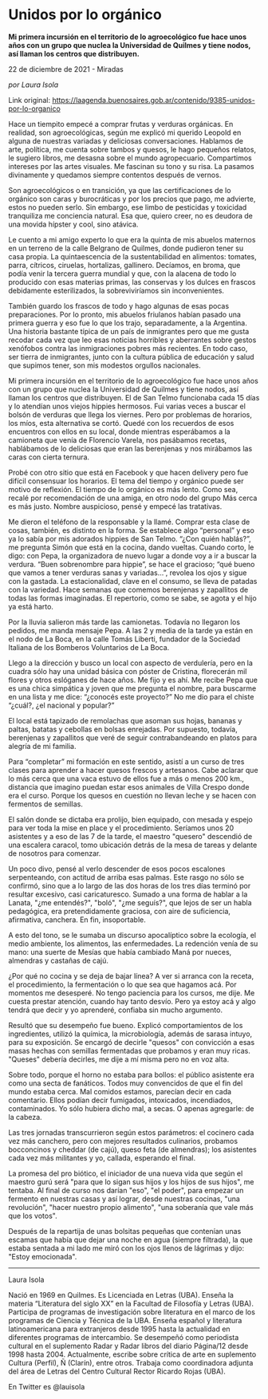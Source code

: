 # Unidos por lo orgánico

**Mi primera incursión en el territorio de lo agroecológico fue hace unos años con un grupo que nuclea la Universidad de Quilmes y tiene nodos, así llaman los centros que distribuyen.**

22 de diciembre de 2021 - Miradas

_por Laura Isola_

Link original: https://laagenda.buenosaires.gob.ar/contenido/9385-unidos-por-lo-organico



Hace un tiempito empecé a comprar frutas y verduras orgánicas. En realidad, son agroecológicas, según me explicó mi querido Leopold en alguna de nuestras variadas y deliciosas conversaciones. Hablamos de arte, política, me cuenta sobre tambos y quesos, le hago pequeños relatos, le sugiero libros, me desasna sobre el mundo agropecuario. Compartimos intereses por las artes visuales. Me fascinan su tono y su risa. La pasamos divinamente y quedamos siempre contentos después de vernos.




Son agroecológicos o en transición, ya que las certificaciones de lo orgánico son caras y burocráticas y por los precios que pago, me advierte, estos no pueden serlo. Sin embargo, ese limbo de pesticidas y toxicidad tranquiliza me conciencia natural. Esa que, quiero creer, no es deudora de una movida hípster y cool, sino atávica.




Le cuento a mi amigo experto lo que era la quinta de mis abuelos maternos en un terreno de la calle Belgrano de Quilmes, donde pudieron tener su casa propia. La quintaescencia de la sustentabilidad en alimentos: tomates, parra, cítricos, ciruelas, hortalizas, gallinero. Decíamos, en broma, que podía venir la tercera guerra mundial y que, con la alacena de todo lo producido con esas materias primas, las conservas y los dulces en frascos debidamente esterilizados, la sobreviviríamos sin inconvenientes.




También guardo los frascos de todo y hago algunas de esas pocas preparaciones. Por lo pronto, mis abuelos friulanos habían pasado una primera guerra y eso fue lo que los trajo, separadamente, a la Argentina. Una historia bastante típica de un país de inmigrantes pero que me gusta recodar cada vez que leo esas noticias horribles y aberrantes sobre gestos xenófobos contra las inmigraciones pobres más recientes. En todo caso, ser tierra de inmigrantes, junto con la cultura pública de educación y salud que supimos tener, son mis modestos orgullos nacionales.




Mi primera incursión en el territorio de lo agroecológico fue hace unos años con un grupo que nuclea la Universidad de Quilmes y tiene nodos, así llaman los centros que distribuyen. El de San Telmo funcionaba cada 15 días y lo atendían unos viejos hippies hermosos. Fui varias veces a buscar el bolsón de verduras que llega los viernes. Pero por problemas de horarios, los míos, esta alternativa se cortó. Quedé con los recuerdos de esos encuentros con ellos en su local, donde mientras esperábamos a la camioneta que venía de Florencio Varela, nos pasábamos recetas, hablábamos de lo deliciosas que eran las berenjenas y nos mirábamos las caras con cierta ternura.




Probé con otro sitio que está en Facebook y que hacen delivery pero fue difícil consensuar los horarios. El tema del tiempo y orgánico puede ser motivo de reflexión. El tiempo de lo orgánico es más lento. Como sea, recalé por recomendación de una amiga, en otro nodo del grupo Más cerca es más justo. Nombre auspicioso, pensé y empecé las tratativas.




Me dieron el teléfono de la responsable y la llamé. Comprar esta clase de cosas, también, es distinto en la forma. Se establece algo “personal” y eso ya lo sabía por mis adorados hippies de San Telmo. “¿Con quién hablás?”, me pregunta Simón que está en la cocina, dando vueltas. Cuando corto, le digo: con Pepa, la organizadora de nuevo lugar a donde voy a ir a buscar la verdura. “Buen sobrenombre para hippie”, se hace el gracioso; “qué bueno que vamos a tener verduras sanas y variadas…”, revolea los ojos y sigue con la gastada. La estacionalidad, clave en el consumo, se lleva de patadas con la variedad. Hace semanas que comemos berenjenas y zapallitos de todas las formas imaginadas. El repertorio, como se sabe, se agota y el hijo ya está harto.




Por la lluvia salieron más tarde las camionetas. Todavía no llegaron los pedidos, me manda mensaje Pepa. A las 2 y media de la tarde ya están en el nodo de La Boca, en la calle Tomás Liberti, fundador de la Sociedad Italiana de los Bomberos Voluntarios de La Boca.




Llego a la dirección y busco un local con aspecto de verdulería, pero en la cuadra sólo hay una unidad básica con póster de Cristina, florecerán mil flores y otros eslóganes de hace años. Me fijo y es ahí. Me recibe Pepa que es una chica simpática y joven que me pregunta el nombre, para buscarme en una lista y me dice: “¿conocés este proyecto?” No me dio para el chiste “¿cuál?, ¿el nacional y popular?”




El local está tapizado de remolachas que asoman sus hojas, bananas y paltas, batatas y cebollas en bolsas enrejadas. Por supuesto, todavía, berenjenas y zapallitos que veré de seguir contrabandeando en platos para alegría de mi familia.




Para “completar” mi formación en este sentido, asistí a un curso de tres clases para aprender a hacer quesos frescos y artesanos. Cabe aclarar que lo más cerca que una vaca estuvo de ellos fue a más o menos 200 km., distancia que imagino puedan estar esos animales de Villa Crespo donde era el curso. Porque los quesos en cuestión no llevan leche y se hacen con fermentos de semillas.




El salón donde se dictaba era prolijo, bien equipado, con mesada y espejo para ver toda la mise en place y el procedimiento. Seríamos unos 20 asistentes y a eso de las 7 de la tarde, el maestro "quesero" descendió de una escalera caracol, tomo ubicación detrás de la mesa de tareas y delante de nosotros para comenzar.




Un poco divo, pensé al verlo descender de esos pocos escalones serpenteando, con actitud de arriba esas palmas. Este rasgo no sólo se confirmó, sino que a lo largo de las dos horas de los tres días terminó por resultar excesivo, casi caricaturesco. Sumado a una forma de hablar a la Lanata, "¿me entendés?", "boló", "¿me seguís?", que lejos de ser un habla pedagógica, era pretendidamente graciosa, con aire de suficiencia, afirmativa, canchera. En fin, insoportable.




A esto del tono, se le sumaba un discurso apocalíptico sobre la ecología, el medio ambiente, los alimentos, las enfermedades. La redención venía de su mano: una suerte de Mesías que había cambiado Maná por nueces, almendras y castañas de cajú.




¿Por qué no cocina y se deja de bajar línea? A ver si arranca con la receta, el procedimiento, la fermentación o lo que sea que hagamos acá. Por momentos me desesperé. No tengo paciencia para los cursos, me dije. Me cuesta prestar atención, cuando hay tanto desvío. Pero ya estoy acá y algo tendrá que decir y yo aprenderé, confiaba sin mucho argumento.




Resultó que su desempeño fue bueno. Explicó comportamientos de los ingredientes, utilizó la química, la microbiología, además de sarasa intuyo, para su exposición. Se encargó de decirle "quesos" con convicción a esas masas hechas con semillas fermentadas que probamos y eran muy ricas. "Queses" debería decirles, me dije a mí misma pero no en voz alta.




Sobre todo, porque el horno no estaba para bollos: el público asistente era como una secta de fanáticos. Todos muy convencidos de que el fin del mundo estaba cerca. Mal comidos estamos, parecían decir en cada comentario. Ellos podían decir fumigados, intoxicados, incendiados, contaminados. Yo sólo hubiera dicho mal, a secas. O apenas agregarle: de la cabeza.




Las tres jornadas transcurrieron según estos parámetros: el cocinero cada vez más canchero, pero con mejores resultados culinarios, probamos bocconcinos y cheddar (de cajú), queso feta (de almendras); los asistentes cada vez más militantes y yo, callada, esperando el final.




La promesa del pro biótico, el iniciador de una nueva vida que según el maestro gurú será "para que lo sigan sus hijos y los hijos de sus hijos", me tentaba. Al final de curso nos darían "eso", "el poder", para empezar un fermento en nuestras casas y así lograr, desde nuestras cocinas, "una revolución", "hacer nuestro propio alimento", "una soberanía que vale más que los votos".




Después de la repartija de unas bolsitas pequeñas que contenían unas escamas que había que dejar una noche en agua (siempre filtrada), la que estaba sentada a mi lado me miró con los ojos llenos de lágrimas y dijo: "Estoy emocionada".




---




Laura Isola




Nació en 1969 en Quilmes. Es Licenciada en Letras (UBA). Enseña la materia “Literatura del siglo XX” en la Facultad de Filosofía y Letras (UBA). Participa de programas de investigación sobre literatura en el marco de los programas de Ciencia y Técnica de la UBA. Enseña español y literatura latinoamericana para extranjeros desde 1995 hasta la actualidad en diferentes programas de intercambio. Se desempeñó como periodista cultural en el suplemento Radar y Radar libros del diario Página/12 desde 1998 hasta 2004. Actualmente, escribe sobre crítica de arte en suplemento Cultura (Perfil), Ñ (Clarín), entre otros. Trabaja como coordinadora adjunta del área de Letras del Centro Cultural Rector Ricardo Rojas (UBA).




En Twitter es @lauisola



